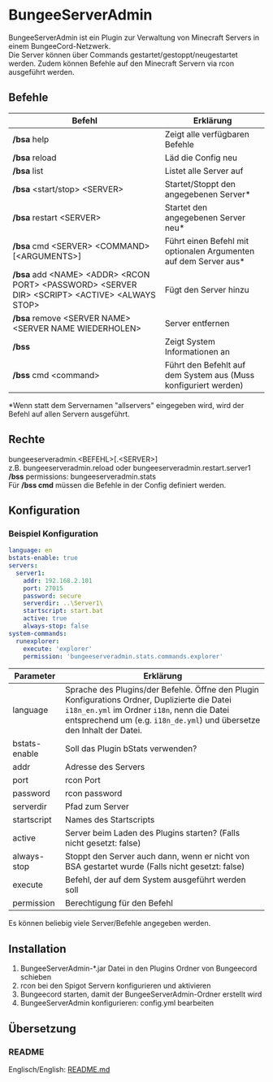 # BungeeServerAdmin
BungeeServerAdmin ist ein Plugin zur Verwaltung von Minecraft Servers in einem BungeeCord-Netzwerk.  
Die Server können über Commands gestartet/gestoppt/neugestartet werden.
Zudem können Befehle auf den Minecraft Servern via rcon ausgeführt werden.

## Befehle
Befehl | Erklärung
----------|----------
**/bsa** help | Zeigt alle verfügbaren Befehle
**/bsa** reload | Läd die Config neu
**/bsa** list | Listet alle Server auf
**/bsa** \<start/stop\> \<SERVER\> | Startet/Stoppt den angegebenen Server\*
**/bsa** restart \<SERVER\> | Startet den angegebenen Server neu\*
**/bsa** cmd \<SERVER\> \<COMMAND\> [\<ARGUMENTS\>] | Führt einen Befehl mit optionalen Argumenten auf dem Server aus\*
**/bsa** add \<NAME\> \<ADDR\> \<RCON PORT\> \<PASSWORD\> \<SERVER DIR\> \<SCRIPT\> \<ACTIVE\> \<ALWAYS STOP\> | Fügt den Server hinzu
**/bsa** remove \<SERVER NAME\> \<SERVER NAME WIEDERHOLEN\> | Server entfernen
**/bss** | Zeigt System Informationen an
**/bss** cmd \<command\> | Führt den Befehlt auf dem System aus (Muss konfiguriert werden)

\*Wenn statt dem Servernamen "allservers" eingegeben wird, wird der Befehl auf allen Servern ausgeführt.

## Rechte
bungeeserveradmin.\<BEFEHL\>[.\<SERVER\>]  
z.B. bungeeserveradmin.reload oder bungeeserveradmin.restart.server1  
**/bss** permissions: bungeeserveradmin.stats  
Für **/bss cmd** müssen die Befehle in der Config definiert werden.  

## Konfiguration
### Beispiel Konfiguration
```YAML
language: en
bstats-enable: true
servers:
  server1:
    addr: 192.168.2.101
    port: 27015
    password: secure
    serverdir: ..\Server1\
    startscript: start.bat
    active: true
    always-stop: false
system-commands:
  runexplorer:
    execute: 'explorer'
    permission: 'bungeeserveradmin.stats.commands.explorer'
```

Parameter|Erklärung
----------|----------
language|Sprache des Plugins/der Befehle. Öffne den Plugin Konfigurations Ordner, Duplizierte die Datei `i18n_en.yml` im Ordner `i18n`, nenn die Datei entsprechend um (e.g. `i18n_de.yml`) und übersetze den Inhalt der Datei.
bstats-enable|Soll das Plugin bStats verwenden?
addr|Adresse des Servers
port|rcon Port
password|rcon password
serverdir|Pfad zum Server
startscript|Names des Startscripts
active|Server beim Laden des Plugins starten? (Falls nicht gesetzt: false)
always-stop|Stoppt den Server auch dann, wenn er nicht von BSA gestartet wurde (Falls nicht gesetzt: false)
execute|Befehl, der auf dem System ausgeführt werden soll
permission|Berechtigung für den Befehl

Es können beliebig viele Server/Befehle angegeben werden.

## Installation
1. BungeeServerAdmin-\*.jar Datei in den Plugins Ordner von Bungeecord schieben
2. rcon bei den Spigot Servern konfigurieren und aktivieren
3. Bungeecord starten, damit der BungeeServerAdmin-Ordner erstellt wird
4. BungeeServerAdmin konfigurieren: config.yml bearbeiten

## Übersetzung
### README
Englisch/English: [README.md](README.md)
